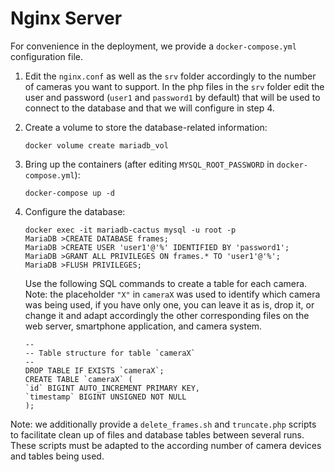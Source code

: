 # Nginx Server

For convenience in the deployment, we provide a `docker-compose.yml` configuration file.

1. Edit the `nginx.conf` as well as the `srv` folder accordingly to the number of cameras you want to support. In the php files in the `srv` folder edit the user and password (`user1` and `password1` by default) that will be used to connect to the database and that we will configure in step 4. 
2. Create a volume to store the database-related information:
   ```
   docker volume create mariadb_vol
   ```
3. Bring up the containers (after editing `MYSQL_ROOT_PASSWORD` in `docker-compose.yml`):
    ```
    docker-compose up -d
    ```
4. Configure the database:
    ```
    docker exec -it mariadb-cactus mysql -u root -p
    MariaDB >CREATE DATABASE frames;
    MariaDB >CREATE USER 'user1'@'%' IDENTIFIED BY 'password1';
    MariaDB >GRANT ALL PRIVILEGES ON frames.* TO 'user1'@'%';
    MariaDB >FLUSH PRIVILEGES;
    ```
    Use the following SQL commands to create a table for each camera. Note: the placeholder `"X"` in `cameraX` was used to identify which camera was being used, if you have only one, you can leave it as is, drop it, or change it and adapt accordingly the other corresponding files on the web server, smartphone application, and camera system.

    ```
    --
    -- Table structure for table `cameraX`
    --
    DROP TABLE IF EXISTS `cameraX`;
    CREATE TABLE `cameraX` (
    `id` BIGINT AUTO_INCREMENT PRIMARY KEY,
    `timestamp` BIGINT UNSIGNED NOT NULL
    );
    ```
Note: we additionally provide a `delete_frames.sh` and `truncate.php` scripts to facilitate clean up of files and database tables between several runs. These scripts must be adapted to the according number of camera devices and tables being used.

